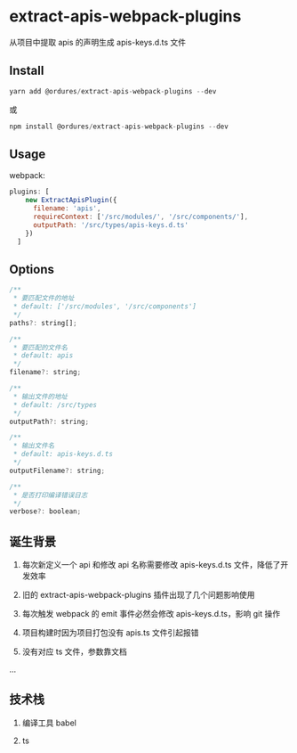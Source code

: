 # extract-apis-webpack-plugins

从项目中提取 apis 的声明生成 apis-keys.d.ts 文件

## Install

```javascript
yarn add @ordures/extract-apis-webpack-plugins --dev
```

或

```javascript
npm install @ordures/extract-apis-webpack-plugins --dev
```

## Usage

webpack:

```javascript
plugins: [
    new ExtractApisPlugin({
      filename: 'apis',
      requireContext: ['/src/modules/', '/src/components/'],
      outputPath: '/src/types/apis-keys.d.ts'
    })
  ]
```

## Options

```javascript
/**
 * 要匹配文件的地址
 * default: ['/src/modules', '/src/components']
 */
paths?: string[];

/**
 * 要匹配的文件名
 * default: apis
 */
filename?: string;

/**
 * 输出文件的地址
 * default: /src/types
 */
outputPath?: string;

/**
 * 输出文件名
 * default: apis-keys.d.ts
 */
outputFilename?: string;

/**
 * 是否打印编译错误日志
 */
verbose?: boolean;
```

## 诞生背景

1. 每次新定义一个 api 和修改 api 名称需要修改 apis-keys.d.ts 文件，降低了开发效率

2. 旧的 extract-apis-webpack-plugins 插件出现了几个问题影响使用

3. 每次触发 webpack 的 emit 事件必然会修改 apis-keys.d.ts，影响 git 操作

4. 项目构建时因为项目打包没有 apis.ts 文件引起报错

5. 没有对应 ts 文件，参数靠文档

...

## 技术栈

1. 编译工具 babel

2. ts
